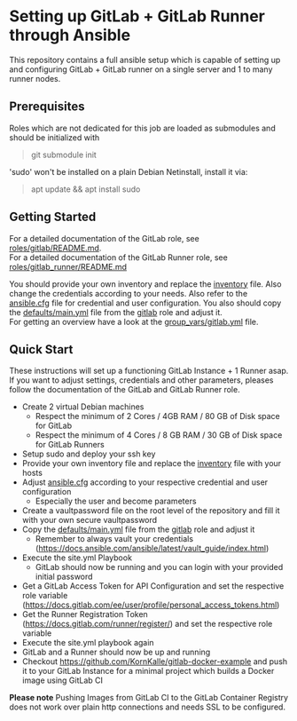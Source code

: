 # Setting up GitLab + GitLab Runner through Ansible

This repository contains a full ansible setup which is capable of setting up and configuring GitLab + GitLab runner on a single server and 1 to many runner nodes.

## Prerequisites

Roles which are not dedicated for this job are loaded as submodules and should be initialized with 
> git submodule init

'sudo' won't be installed on a plain Debian Netinstall, install it via:
> apt update && apt install sudo

## Getting Started

For a detailed documentation of the GitLab role, see [roles/gitlab/README.md](roles/gitlab/README.md).  
For a detailed documentation of the GitLab Runner role, see [roles/gitlab_runner/README.md](roles/gitlab_runner/README.md)

You should provide your own inventory and replace the [inventory](./inventory) file. Also change the credentials according to your needs.
Also refer to the [ansible.cfg](./ansible.cfg) file for credential and user configuration.
You also should copy the [defaults/main.yml](/roles/gitlab/defaults/main.yml) file from the [gitlab](roles/gitlab) role and adjust it.  
For getting an overview have a look at the [group_vars/gitlab.yml](group_vars/gitlab.yml) file.

## Quick Start

These instructions will set up a functioning GitLab Instance + 1 Runner asap.
If you want to adjust settings, credentials and other parameters, pleases follow the documentation of the GitLab and GitLab Runner role.

- Create 2 virtual Debian machines
  - Respect the minimum of 2 Cores / 4GB RAM / 80 GB of Disk space for GitLab
  - Respect the minimum of 4 Cores / 8 GB RAM / 30 GB of Disk space for GitLab Runners
- Setup sudo and deploy your ssh key
- Provide your own inventory file and replace the [inventory](./inventory) file with your hosts
- Adjust [ansible.cfg](./ansible.cfg) according to your respective credential and user configuration
  - Especially the user and become parameters
- Create a vaultpassword file on the root level of the repository and fill it with your own secure vaultpassword
- Copy the [defaults/main.yml](/roles/gitlab/defaults/main.yml) file from the [gitlab](roles/gitlab) role and adjust it
  - Remember to always vault your credentials (https://docs.ansible.com/ansible/latest/vault_guide/index.html)
- Execute the site.yml Playbook
  - GitLab should now be running and you can login with your provided initial password
- Get a GitLab Access Token for API Configuration and set the respective role variable (https://docs.gitlab.com/ee/user/profile/personal_access_tokens.html)
- Get the Runner Registration Token (https://docs.gitlab.com/runner/register/) and set the respective role variable
- Execute the site.yml playbook again
- GitLab and a Runner should now be up and running
- Checkout https://github.com/KornKalle/gitlab-docker-example and push it to your GitLab Instance for a minimal project which builds a Docker image using GitLab CI

**Please note** Pushing Images from GitLab CI to the GitLab Container Registry does not work over plain http connections and needs SSL to be configured.